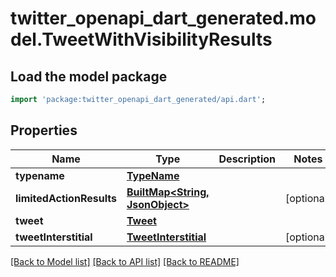 # twitter_openapi_dart_generated.model.TweetWithVisibilityResults

## Load the model package
```dart
import 'package:twitter_openapi_dart_generated/api.dart';
```

## Properties
Name | Type | Description | Notes
------------ | ------------- | ------------- | -------------
**typename** | [**TypeName**](TypeName.md) |  | 
**limitedActionResults** | [**BuiltMap&lt;String, JsonObject&gt;**](JsonObject.md) |  | [optional] 
**tweet** | [**Tweet**](Tweet.md) |  | 
**tweetInterstitial** | [**TweetInterstitial**](TweetInterstitial.md) |  | [optional] 

[[Back to Model list]](../README.md#documentation-for-models) [[Back to API list]](../README.md#documentation-for-api-endpoints) [[Back to README]](../README.md)



